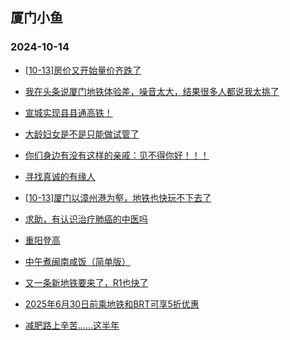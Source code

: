## 厦门小鱼 
### 2024-10-14

+ [[10-13]房价又开始量价齐跌了](http://bbs.xmfish.com/read-htm-tid-18250598.html)

+ [我在头条说厦门地铁体验差，噪音太大，结果很多人都说我太挑了](http://bbs.xmfish.com/read-htm-tid-18250594.html)

+ [宣城实现县县通高铁！](http://bbs.xmfish.com/read-htm-tid-18250540.html)

+ [大龄妇女是不是只能做试管了](http://bbs.xmfish.com/read-htm-tid-18250608.html)

+ [你们身边有没有这样的亲戚：见不得你好！！！](http://bbs.xmfish.com/read-htm-tid-18250603.html)

+ [寻找真诚的有缘人](http://bbs.xmfish.com/read-htm-tid-18250541.html)

+ [[10-13]厦门以漳州港为壑，地铁也快玩不下去了](http://bbs.xmfish.com/read-htm-tid-18250691.html)

+ [求助，有认识治疗肺癌的中医吗](http://bbs.xmfish.com/read-htm-tid-18250576.html)

+ [重阳登高](http://bbs.xmfish.com/read-htm-tid-18250595.html)

+ [中午煮闽南咸饭（简单版）](http://bbs.xmfish.com/read-htm-tid-18250555.html)

+ [又一条新地铁要来了，R1也快了](http://bbs.xmfish.com/read-htm-tid-18250716.html)

+ [2025年6月30日前乘地铁和BRT可享5折优惠](http://bbs.xmfish.com/read-htm-tid-18250727.html)

+ [减肥路上辛苦……这半年](http://bbs.xmfish.com/read-htm-tid-18250647.html)

